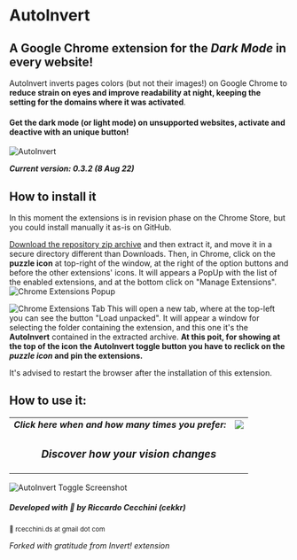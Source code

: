 # AutoInvert 
## A Google Chrome extension for the _Dark Mode_ in every website!

AutoInvert inverts pages colors (but not their images!) on Google Chrome to **reduce strain on eyes and improve readability at night, keeping the setting for the domains where it was activated**. 
#### Get the dark mode (or light mode) on unsupported websites, activate and deactive with an unique button!

![AutoInvert](https://i.ibb.co/ZK1SLJK/big-logo-cover-freestyle.png)

***Current version: 0.3.2 (8 Aug 22)***

## How to install it
In this moment the extensions is in revision phase on the Chrome Store, but you could install manually it as-is on GitHub. 

[Download the repository zip archive](https://github.com/cekkr/autoinvert-chrome/archive/refs/heads/main.zip) and then extract it, and move it in a secure directory different than Downloads. 
Then, in Chrome, click on the <b>puzzle icon</b> at top-right of the window, at the right of the option buttons and before the other extensions' icons. 
It will appears a PopUp with the list of the enabled extensions, and at the bottom click on "Manage Extensions". ![Chrome Extensions Popup](https://i.ibb.co/nb3CW6v/how-to-pin.jpg)

![Chrome Extensions Tab](https://i.ibb.co/0XNqwZC/chrome-how-to-extension-developer.jpg)
This will open a new tab, where at the top-left you can see the button "Load unpacked". It will appear a window for selecting the folder containing the extension, and this one it's the <b>AutoInvert</b> contained in the extracted archive. 
<b>At this poit, for showing at the top of the icon the AutoInvert toggle button you have to reclick on the <i>puzzle icon</i> and pin the extensions.</b>

It's advised to restart the browser after the installation of this extension.

## How to use it: 
<table>
  <tr>
    <td><i><b>Click here when and how many times you prefer:</b></i></td>
    <td vertical-align="middle"><img src="https://i.ibb.co/zhHW4kw/howuseit.png"/></td>
  </tr>
  <tr><td colspan="2" align="center"><h3><i>Discover how your vision changes</i></h3></td></tr>
</table>

![AutoInvert Toggle Screenshot](https://i.ibb.co/R3YJPn0/wikipedia-chrome-store-screenshot.png)

##### Developed with 🧡 by Riccardo Cecchini (cekkr) 
<sup>📧 rcecchini.ds at gmail dot com</sup>

*Forked with gratitude from Invert! extension*
